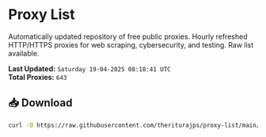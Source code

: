 # Proxy List

Automatically updated repository of free public proxies. Hourly refreshed HTTP/HTTPS proxies for web scraping, cybersecurity, and testing. Raw list available.

**Last Updated:** `Saturday 19-04-2025 08:18:41 UTC`  
**Total Proxies:** `643`

## 📥 Download
```bash
curl -O https://raw.githubusercontent.com/theriturajps/proxy-list/main/proxies.txt

